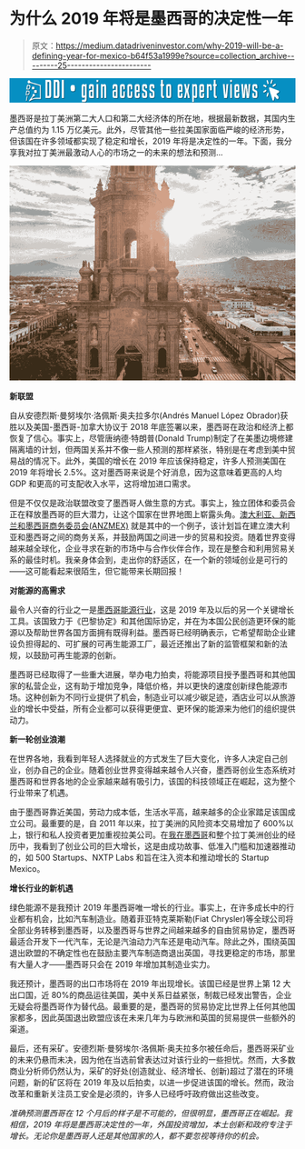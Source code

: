 # 为什么 2019 年将是墨西哥的决定性一年

> 原文：<https://medium.datadriveninvestor.com/why-2019-will-be-a-defining-year-for-mexico-b64f53a1999e?source=collection_archive---------25----------------------->

[![](img/0654f3b19b7ee612c0bb3ee8c0ca0e35.png)](http://www.track.datadriveninvestor.com/1B9E)

墨西哥是拉丁美洲第二大人口和第二大经济体的所在地，根据最新数据，其国内生产总值约为 1.15 万亿美元。此外，尽管其他一些拉美国家面临严峻的经济形势，但该国在许多领域都实现了稳定和增长，2019 年将是决定性的一年。下面，我分享我对拉丁美洲最激动人心的市场之一的未来的想法和预测…

![](img/290f1fea7c9d44116870b7928b314a26.png)

**新联盟**

自从安德烈斯·曼努埃尔·洛佩斯·奥夫拉多尔(Andrés Manuel López Obrador)获胜以及美国-墨西哥-加拿大协议于 2018 年底签署以来，墨西哥在政治和经济上都恢复了信心。事实上，尽管唐纳德·特朗普(Donald Trump)制定了在美墨边境修建隔离墙的计划，但两国关系并不像一些人预测的那样紧张，特别是在考虑到美中贸易战的情况下。此外，美国的增长在 2019 年应该保持稳定，许多人预测美国在 2019 年将增长 2.5%。这对墨西哥来说是个好消息，因为这意味着更高的人均 GDP 和更高的可支配收入水平，这将增加进口需求。

但是不仅仅是政治联盟改变了墨西哥人做生意的方式。事实上，独立团体和委员会正在释放墨西哥的巨大潜力，让这个国家在世界地图上崭露头角。[澳大利亚、新西兰和墨西哥商务委员会(ANZMEX)](https://www.bizlatinhub.com/anzmex-growth-story/) 就是其中的一个例子，该计划旨在建立澳大利亚和墨西哥之间的商务关系，并鼓励两国之间进一步的贸易和投资。随着世界变得越来越全球化，企业寻求在新的市场中与合作伙伴合作，现在是整合和利用贸易关系的最佳时机。我亲身体会到，走出你的舒适区，在一个新的领域创业是可行的——这可能看起来很陌生，但它能带来长期回报！

**对能源的高需求**

最令人兴奋的行业之一是[墨西哥能源行业](https://www.bizlatinhub.com/mexican-energy-sector-update/)，这是 2019 年及以后的另一个关键增长工具。该国致力于《巴黎协定》和其他国际协定，并在为本国公民创造更环保的能源以及帮助世界各国方面拥有既得利益。墨西哥已经明确表示，它希望帮助企业建设负担得起的、可扩展的可再生能源工厂，最近还推出了新的监管框架和新的法规，以鼓励可再生能源的创新。

墨西哥已经取得了一些重大进展，举办电力拍卖，将能源项目授予墨西哥和其他国家的私营企业，这有助于增加竞争，降低价格，并以更快的速度创新绿色能源市场。这种创新为不同行业提供了机会，制造业可以减少碳足迹，酒店业可以从旅游业的增长中受益，所有企业都可以获得更便宜、更环保的能源来为他们的组织提供动力。

**新一轮创业浪潮**

在世界各地，我看到年轻人选择就业的方式发生了巨大变化，许多人决定自己创业，创办自己的企业。随着创业世界变得越来越令人兴奋，墨西哥创业生态系统对墨西哥和世界各地的企业家越来越有吸引力，该国的科技领域正在崛起，这为整个行业带来了机遇。

由于墨西哥靠近美国，劳动力成本低，生活水平高，越来越多的企业家踏足该国成立公司。最重要的是，自 2011 年以来，拉丁美洲的风险资本交易增加了 600%以上，银行和私人投资者更加重视拉美公司。在[我在墨西哥](http://www.theglobaldispatch.com/my-experience-of-starting-a-business-in-mexico-45786/)和整个拉丁美洲创业的经历中，我看到了创业公司的巨大增长，这是由成功故事、低准入门槛和加速器推动的，如 500 Startups、NXTP Labs 和旨在注入资本和推动增长的 Startup Mexico。

**增长行业的新机遇**

绿色能源不是我预计 2019 年墨西哥唯一增长的行业。事实上，在许多成长中的行业都有机会，比如汽车制造业。随着菲亚特克莱斯勒(Fiat Chrysler)等全球公司将全部业务转移到墨西哥，以及墨西哥与世界之间越来越多的自由贸易协定，墨西哥最适合开发下一代汽车，无论是汽油动力汽车还是电动汽车。除此之外，围绕英国退出欧盟的不确定性也在鼓励主要汽车制造商退出英国，寻找更稳定的市场，那里有大量人才——墨西哥只会在 2019 年增加其制造业实力。

我还预计，墨西哥的出口市场将在 2019 年出现增长。该国已经是世界上第 12 大出口国，近 80%的商品运往美国，美中关系日益紧张，制裁已经发出警告，企业无疑会将墨西哥作为替代品。最重要的是，墨西哥的贸易协定比世界上任何其他国家都多，因此英国退出欧盟应该在未来几年为与欧洲和英国的贸易提供一些额外的渠道。

最后，还有采矿。安德烈斯·曼努埃尔·洛佩斯·奥夫拉多尔被任命后，墨西哥采矿业的未来仍悬而未决，因为他在当选前曾表达过对该行业的一些担忧。然而，大多数商业分析师仍然认为，采矿的好处(创造就业、经济增长、创新)超过了潜在的环境问题，新的矿区将在 2019 年及以后拍卖，以进一步促进该国的增长。然而，政治改革和重新关注员工安全是必须的，许多人已经呼吁政府做出这些改变。

*准确预测墨西哥在 12 个月后的样子是不可能的，但很明显，墨西哥正在崛起。我相信，2019 年将是墨西哥决定性的一年，外国投资增加，本土创新和政府专注于增长。无论你是墨西哥人还是其他国家的人，都不要忽视等待你的机会。*